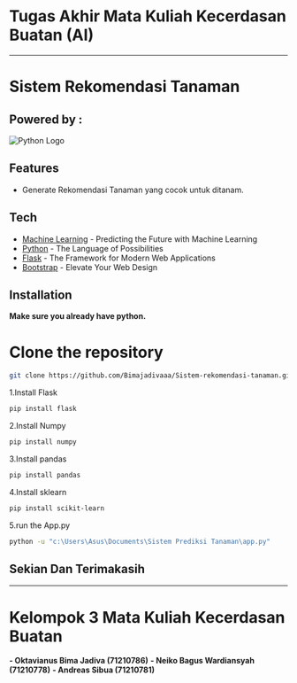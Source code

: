 # Tugas Akhir Mata Kuliah Kecerdasan Buatan (AI)
---
# Sistem Rekomendasi Tanaman
## Powered by :
<!-- ![Python Logo](https://upload.wikimedia.org/wikipedia/commons/c/c3/Python-logo-notext.svg) ![Flask Logo](https://upload.wikimedia.org/wikipedia/commons/3/3c/Flask_logo.svg)  -->
![Python Logo](https://i.pinimg.com/564x/89/fe/5c/89fe5c62a2ea81350db4069b475f6a72.jpg)
## Features
- Generate Rekomendasi Tanaman yang cocok untuk ditanam. 

## Tech
- [Machine Learning]() -  Predicting the Future with Machine Learning
- [Python]() -  The Language of Possibilities
- [Flask]() -  The Framework for Modern Web Applications
- [Bootstrap]() -  Elevate Your Web Design


## Installation
**Make sure you already have python.** 
# Clone the repository
```sh
git clone https://github.com/Bimajadivaaa/Sistem-rekomendasi-tanaman.git
```
1.Install Flask
```sh
pip install flask
```
2.Install Numpy
```sh
pip install numpy
```
3.Install pandas
```sh
pip install pandas
```
4.Install sklearn
```sh
pip install scikit-learn
```
5.run the App.py
```sh
python -u "c:\Users\Asus\Documents\Sistem Prediksi Tanaman\app.py"
```

## Sekian Dan Terimakasih
---
# Kelompok 3 Mata Kuliah Kecerdasan Buatan
**- Oktavianus Bima Jadiva (71210786)**
**- Neiko Bagus Wardiansyah (71210778)**
**- Andreas Sibua (71210781)**



